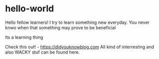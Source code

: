 # hello-world

Hello fellow learners!
I try to learn something new everyday. You never knwo when that something may prove to be beneficial

Its a learning thing

Check this out! - https://didyouknowblog.com
All kind of interresting and also WACKY stuf can be found here.
